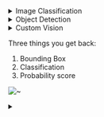 <details>
<summary>Image Classification</summary>

# Image Classification

Image classification is a machine learning based form of computer vision in which a **model is trained to categorize images based on the primary subject matter they contain**

</details>

<details>
<summary>Object Detection</summary>

# Object Detection

Object detection classifies individual objects within the image, and returns the coordinates of a bounding box that indicates the object's location.
- Image Classification "classifies the entire image as a single entity" (this is a picture of a sheep)
- Object detection looks at individual pictures and classifies "the things it finds inside the picture"

Example of object detection:

![~](https://docs.microsoft.com/en-us/learn/wwl-data-ai/detect-objects-images-custom-vision/media/produce-objects.png)

</details>


<details>
<summary>Custom Vision</summary>

# Custom Vision

</details>

Three things you get back:
1. Bounding Box
2. Classification
3. Probability score

![~](https://docs.microsoft.com/en-us/learn/wwl-data-ai/detect-objects-images-custom-vision/media/produce-objects.png)

<details>
<summary></summary>

# 

</details>
